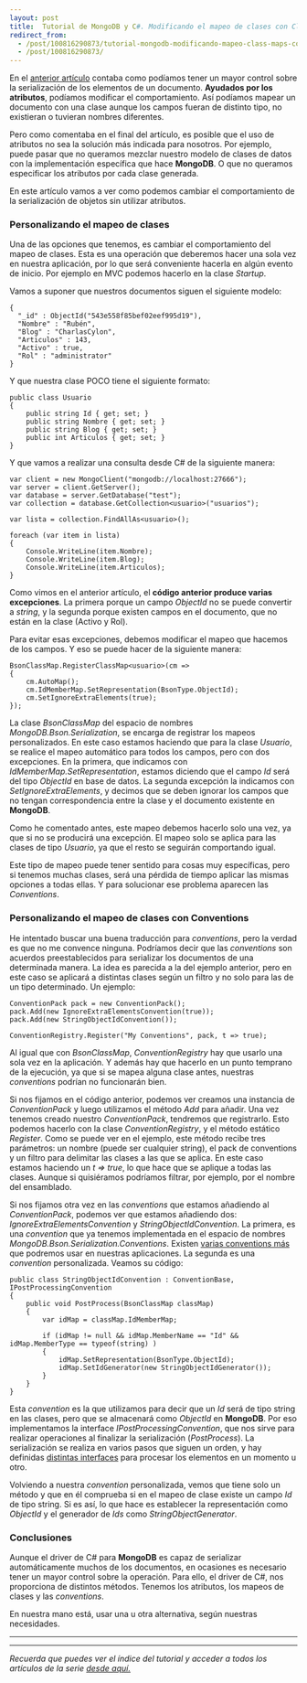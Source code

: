 ```yaml
---
layout: post
title:  Tutorial de MongoDB y C#. Modificando el mapeo de clases con Class Maps y Conventions
redirect_from:
  - /post/100816290873/tutorial-mongodb-modificando-mapeo-class-maps-convention.html
  - /post/100816290873/
---
```


<p>En el <a href="http://www.charlascylon.com/post/100146951744/tutorial-mongodb-y-c-mapeado-de-clases-con-atributos">anterior artículo</a> contaba como podíamos tener un mayor control sobre la serialización de los elementos de un documento. <strong>Ayudados por los atributos</strong>, podíamos modificar el comportamiento. Así podíamos mapear un documento con una clase aunque los campos fueran de distinto tipo, no existieran o tuvieran nombres diferentes.</p>

<p>Pero como comentaba en el final del artículo, es posible que el uso de atributos no sea la solución más indicada para nosotros. Por ejemplo, puede pasar que no queramos mezclar nuestro modelo de clases de datos con la implementación específica que hace <strong>MongoDB</strong>. O que no queramos especificar los atributos por cada clase generada.</p>

<p>En este artículo vamos a ver como podemos cambiar el comportamiento de la serialización de objetos sin utilizar atributos.</p>

<h3>Personalizando el mapeo de clases</h3>

<p>Una de las opciones que tenemos, es cambiar el comportamiento del mapeo de clases. Esta es una operación que deberemos hacer una sola vez en nuestra aplicación, por lo que será conveniente hacerla en algún evento de inicio. Por ejemplo en MVC podemos hacerlo en la clase <em>Startup</em>.</p>

<p>Vamos a suponer que nuestros documentos siguen el siguiente modelo:</p>

<pre><code>{
  "_id" : ObjectId("543e558f85bef02eef995d19"),
  "Nombre" : "Rubén",
  "Blog" : "CharlasCylon",
  "Articulos" : 143,
  "Activo" : true,
  "Rol" : "administrator"
}
</code></pre>

<p>Y que nuestra clase POCO tiene el siguiente formato:</p>

<pre><code>public class Usuario
{
    public string Id { get; set; }
    public string Nombre { get; set; }
    public string Blog { get; set; }
    public int Articulos { get; set; }
}
</code></pre>

<p>Y que vamos a realizar una consulta desde C# de la siguiente manera:</p>

<pre><code>var client = new MongoClient("mongodb://localhost:27666");
var server = client.GetServer();
var database = server.GetDatabase("test");
var collection = database.GetCollection&lt;usuario&gt;("usuarios");

var lista = collection.FindAllAs&lt;usuario&gt;();

foreach (var item in lista)
{
    Console.WriteLine(item.Nombre);
    Console.WriteLine(item.Blog);
    Console.WriteLine(item.Articulos);
}
</code></pre>

<p>Como vimos en el anterior artículo, el <strong>código anterior produce varias excepciones</strong>. La primera porque un campo <em>ObjectId</em> no se puede convertir a <em>string</em>, y la segunda porque existen campos en el documento, que no están en la clase (Activo y Rol).</p>

<p>Para evitar esas excepciones, debemos modificar el mapeo que hacemos de los campos. Y eso se puede hacer de la siguiente manera:</p>

<pre><code>BsonClassMap.RegisterClassMap&lt;usuario&gt;(cm =&gt;
{
    cm.AutoMap();
    cm.IdMemberMap.SetRepresentation(BsonType.ObjectId);
    cm.SetIgnoreExtraElements(true);
});
</code></pre>

<p>La clase <em>BsonClassMap</em> del espacio de nombres <em>MongoDB.Bson.Serialization</em>, se encarga de registrar los mapeos personalizados. En este caso estamos haciendo que para la clase <em>Usuario</em>, se realice el mapeo automático para todos los campos, pero con dos excepciones. En la primera, que indicamos con <em>IdMemberMap.SetRepresentation</em>, estamos diciendo que el campo <em>Id</em> será del tipo <em>ObjectId</em> en base de datos. La segunda excepción la indicamos con <em>SetIgnoreExtraElements</em>, y decimos que se deben ignorar los campos que no tengan correspondencia entre la clase y el documento existente en <strong>MongoDB</strong>.</p>

<p>Como he comentado antes, este mapeo debemos hacerlo solo una vez, ya que si no se producirá una excepción. El mapeo solo se aplica para las clases de tipo <em>Usuario</em>, ya que el resto se seguirán comportando igual.</p>

<p>Este tipo de mapeo puede tener sentido para cosas muy específicas, pero si tenemos muchas clases, será una pérdida de tiempo aplicar las mismas opciones a todas ellas. Y para solucionar ese problema aparecen las <em>Conventions</em>.</p>

<h3>Personalizando el mapeo de clases con Conventions</h3>

<p>He intentado buscar una buena traducción para <em>conventions</em>, pero la verdad es que no me convence ninguna. Podríamos decir que las <em>conventions</em> son acuerdos preestablecidos para serializar los documentos de una determinada manera. La idea es parecida a la del ejemplo anterior, pero en este caso se aplicará a distintas clases según un filtro y no solo para las de un tipo determinado. Un ejemplo:</p>

<pre><code>ConventionPack pack = new ConventionPack();
pack.Add(new IgnoreExtraElementsConvention(true));
pack.Add(new StringObjectIdConvention());

ConventionRegistry.Register("My Conventions", pack, t =&gt; true);
</code></pre>

<p>Al igual que con <em>BsonClassMap</em>, <em>ConventionRegistry</em> hay que usarlo una sola vez en la aplicación. Y además hay que hacerlo en un punto temprano de la ejecución, ya que si se mapea alguna clase antes, nuestras <em>conventions</em> podrían no funcionarán bien.</p>

<p>Si nos fijamos en el código anterior, podemos ver creamos una instancia de <em>ConventionPack</em> y luego utilizamos el método <em>Add</em> para añadir. Una vez tenemos creado nuestro <em>ConventionPack</em>, tendremos que registrarlo. Esto podemos hacerlo con la clase <em>ConventionRegistry</em>, y el método estático <em>Register</em>. Como se puede ver en el ejemplo, este método recibe tres parámetros: un nombre (puede ser cualquier string), el pack de conventions y un filtro para delimitar las clases a las que se aplica. En este caso estamos haciendo un <em>t =&gt; true</em>, lo que hace que se aplique a todas las clases. Aunque si quisiéramos podríamos filtrar, por ejemplo, por el nombre del ensamblado.</p>

<p>Si nos fijamos otra vez en las <em>conventions</em> que estamos añadiendo al <em>ConventionPack</em>, podemos ver  que estamos añadiendo dos: <em>IgnoreExtraElementsConvention</em> y <em>StringObjectIdConvention</em>. La primera, es una <em>convention</em> que ya tenemos implementada en el espacio de nombres <em>MongoDB.Bson.Serialization.Conventions</em>. Existen <a href="http://api.mongodb.org/csharp/current/html/c964d104-512c-4b86-662e-dc0bafab836c.htm">varias conventions más</a> que podremos usar en nuestras aplicaciones. La segunda es una <em>convention</em> personalizada. Veamos su código:</p>

<pre><code>public class StringObjectIdConvention : ConventionBase, IPostProcessingConvention
{
    public void PostProcess(BsonClassMap classMap)
    {
        var idMap = classMap.IdMemberMap;

        if (idMap != null &amp;&amp; idMap.MemberName == "Id" &amp;&amp; idMap.MemberType == typeof(string) )
        {
            idMap.SetRepresentation(BsonType.ObjectId);
            idMap.SetIdGenerator(new StringObjectIdGenerator());
        }
    }
}
</code></pre>

<p>Esta <em>convention</em> es la que utilizamos para decir que un <em>Id</em> será de tipo string en las clases, pero que se almacenará como <em>ObjectId</em> en <strong>MongoDB</strong>. Por eso implementamos la interface <em>IPostProcessingConvention</em>, que nos sirve para realizar operaciones al finalizar la serialización (<em>PostProcess</em>). La serialización se realiza en  varios pasos que siguen un orden, y hay definidas <a href="http://docs.mongodb.org/ecosystem/tutorial/serialize-documents-with-the-csharp-driver/#conventions">distintas interfaces</a> para procesar los elementos en un momento u otro.</p>

<p>Volviendo a nuestra <em>convention</em> personalizada, vemos que tiene solo un método y que en él comprueba si en el mapeo de clase existe un campo <em>Id</em> de tipo string. Si es así, lo que hace es establecer la representación como <em>ObjectId</em> y el generador de <em>Ids</em> como <em>StringObjectGenerator</em>.</p>

<h3>Conclusiones</h3>

<p>Aunque el driver de C# para <strong>MongoDB</strong> es capaz de serializar automáticamente muchos de los documentos, en ocasiones es necesario tener un mayor control sobre la operación. Para ello, el driver de C#, nos proporciona de distintos métodos. Tenemos los atributos, los mapeos de clases y las <em>conventions</em>.</p>

<p>En nuestra mano está, usar una u otra alternativa, según nuestras necesidades.</p>

* * * * *

* * * * *

*Recuerda que puedes ver el índice del tutorial y acceder a todos los
artículos de la serie [desde aquí.](http://charlascylon.com/tutorialmongo)*
